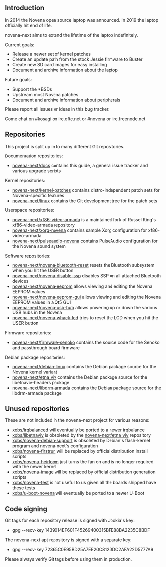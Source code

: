 Introduction
------------

In 2014 the Novena open source laptop was announced.
In 2019 the laptop officially hit end of life.

novena-next aims to extend the lifetime of the laptop indefinitely.

Current goals:
- Release a newer set of kernel patches
- Create an update path from the stock Jessie firmware to Buster
- Create new SD card images for easy installing
- Document and archive information about the laptop

Future goals:
- Support the *BSDs
- Upstream most Novena patches
- Document and archive information about peripherals

Please report all issues or ideas in this bug tracker.

Come chat on #kosagi on irc.oftc.net or #novena on irc.freenode.net

Repositories
------------

This project is split up in to many different Git repositories.

Documentation repositories:
- [novena-next/docs](https://github.com/novena-next/docs)
  contains this guide, a general issue tracker and various upgrade scripts

Kernel repositories:
- [novena-next/kernel-patches](https://github.com/novena-next/kernel-patches)
  contains distro-independent patch sets for Novena-specific features
- [novena-next/linux](https://github.com/novena-next/linux)
  contains the Git development tree for the patch sets

Userspace repositories:
- [novena-next/xf86-video-armada](https://github.com/novena-next/xf86-video-armada)
  is a maintained fork of Russel King's xf86-video-armada repository
- [novena-next/xorg-novena](https://github.com/novena-next/xorg-novena)
  contains sample Xorg configuration for xf86-video-armada
- [novena-next/pulseaudio-novena](https://github.com/novena-next/pulseaudio-novena)
  contains PulseAudio configuration for the Novena sound system

Software repositories:
- [novena-next/novena-bluetooth-reset](https://github.com/novena-next/novena-bluetooth-reset)
  resets the Bluetooth subsystem when you hit the USER button
- [novena-next/novena-disable-ssp](https://github.com/novena-next/novena-disable-ssp)
  disables SSP on all attached Bluetooth devices
- [novena-next/novena-eeprom](https://github.com/novena-next/novena-eeprom)
  allows viewing and editing the Novena EEPROM values
- [novena-next/novena-eeprom-gui](https://github.com/novena-next/novena-eeprom-gui)
  allows viewing and editing the Novena EEPROM values in a Qt5 GUI
- [novena-next/novena-usb-hub](https://github.com/novena-next/novena-usb-hub)
  allows powering up or down the various USB hubs in the Novena
- [novena-next/novena-whack-lcd](https://github.com/novena-next/novena-whack-lcd)
  tries to reset the LCD when you hit the USER button

Firmware repositories:
- [novena-next/firmware-senoko](https://github.com/novena-next/firmware-senoko)
  contains the source code for the Senoko and passthrough board firmware

Debian package repositories:
- [novena-next/debian-linux](https://github.com/novena-next/debian-linux)
  contains the Debian package source for the Novena kernel variant
- [novena-next/etna_viv](https://github.com/novena-next/etna_viv)
  contains the Debian package source for the libetnaviv-headers package
- [novena-next/libdrm-armada](https://github.com/novena-next/libdrm-armada)
  contains the Debian package source for the libdrm-armada package

Unused repositories
-------------------

These are not included in the novena-next project for various reasons:

- [xobs/irqbalanced](https://github.com/xobs/irqbalanced)
  will eventually be ported to a newer irqbalance
- [xobs/libetnaviv](https://github.com/xobs/libetnaviv)
  is obsoleted by the [novena-next/etna_viv](https://github.com/novena-next/etna_viv)
  repository
- [xobs/novena-debian-support](https://github.com/xobs/novena-debian-support)
  is obsoleted by Debian's flash-kernel program and novena-next's configuration
- [xobs/novena-firstrun](https://github.com/xobs/novena-firstrun)
  will be replaced by official distribution install scripts
- [xobs/novena-heirloom](https://github.com/xobs/novena-heirloom)
  just turns the fan on and is no longer required with the newer kernel
- [xobs/novena-image](https://github.com/xobs/novena-image)
  will be replaced by official distribution generation scripts
- [xobs/novena-test](https://github.com/xobs/novena-test)
  is not useful to us given all the boards shipped have these tests
- [xobs/u-boot-novena](https://github.com/xobs/u-boot-novena)
  will eventually be ported to a newer U-Boot

Code signing
------------

Git tags for each repository release is signed with Jookia's key:
- gpg --recv-key 1439014EF601F45269400315BFE88BA2235C8BDF

The novena-next apt repository is signed with a separate key:
- gpg --recv-key 72365C0E95BD25A7EE20C812DDC2AFA22D5777A9

Please always verify Git tags before using them in production.
